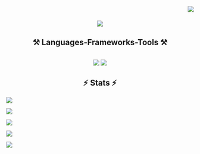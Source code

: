 <img align="right" src="https://visitor-badge.laobi.icu/badge?page_id=salesp07.salesp07" />

<h1 align="center">
    <img src="https://readme-typing-svg.herokuapp.com/?font=Righteous&size=35&center=true&vCenter=true&width=500&height=70&duration=4000&lines=Hi+There!+👋;+I'm+Abu+Sayed!;" />
</h1>

<h2 align="center">⚒️ Languages-Frameworks-Tools ⚒️</h2>
<br/>
<div align="center">
    <img src="https://skillicons.dev/icons?i=react,bootstrap,mui,html,css,vscode,github,figma,tailwind,git,r" />
    <img src="https://skillicons.dev/icons?i=nodejs,python,javascript,typescript,express,firebase,mongodb,c,java,nextjs,mysql,flask" /><br>
</div>

<h2 align="center">⚡ Stats ⚡</h2>

![](http://github-profile-summary-cards.vercel.app/api/cards/profile-details?username=abusayed0ne&theme=2077)

![](http://github-profile-summary-cards.vercel.app/api/cards/repos-per-language?username=abusayed0ne&theme=2077)

![](http://github-profile-summary-cards.vercel.app/api/cards/most-commit-language?username=abusayed0ne&theme=2077)

![](http://github-profile-summary-cards.vercel.app/api/cards/stats?username=abusayed0ne&theme=2077)

![](http://github-profile-summary-cards.vercel.app/api/cards/productive-time?username=abusayed0ne&theme=2077&utcOffset=8)

